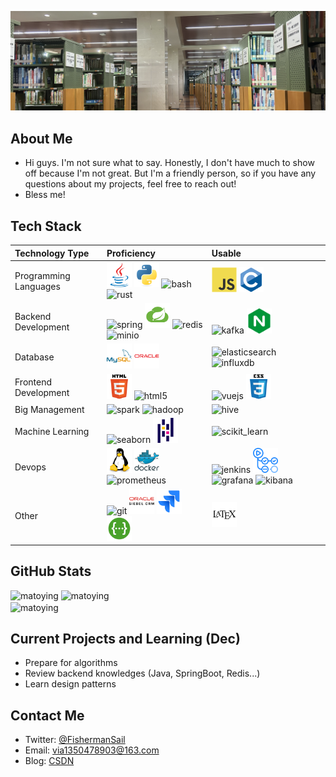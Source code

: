 ![The past](https://github.com/MatoYing/MatoYing/raw/main/images/banner.png)

## About Me

+ Hi guys. I'm not sure what to say. Honestly, I don't have much to show off because I'm not great. But I'm a friendly person, so if you have any questions about my projects, feel free to reach out!
+ Bless me!  

## Tech Stack

|Technology Type|Proficiency|Usable|
|:-|:-|:-|
|Programming Languages|<img src="https://raw.githubusercontent.com/devicons/devicon/master/icons/java/java-original.svg" alt="java" width="40" height="40"/> <img src="https://raw.githubusercontent.com/devicons/devicon/master/icons/python/python-original.svg" alt="python" width="40" height="40"/> <img src="https://www.vectorlogo.zone/logos/gnu_bash/gnu_bash-icon.svg" alt="bash" width="40" height="40"/> <img src="https://www.vectorlogo.zone/logos/rust-lang/rust-lang-icon.svg" alt="rust" width="40" height="40"/>|<img src="https://raw.githubusercontent.com/devicons/devicon/master/icons/javascript/javascript-original.svg" alt="javascript" width="40" height="40"/> <img src="https://raw.githubusercontent.com/devicons/devicon/master/icons/c/c-original.svg" alt="c" width="40" height="40"/>|
|Backend Development|<img src="https://www.vectorlogo.zone/logos/springio/springio-icon.svg" alt="spring" width="40" height="40"/> <img src="https://github.com/MatoYing/MatoYing/raw/main/images/springcloud.png" alt="springcloud" width="40" height="40"/> <img src="https://www.vectorlogo.zone/logos/redis/redis-icon.svg" alt="redis" width="40" height="40"/> <img src="https://upload.vectorlogo.zone/logos/minioio/images/a2855883-f991-4ac6-949c-45e3fe33bf47.svg" alt="minio" width="40" height="40"/>|<img src="https://www.vectorlogo.zone/logos/apache_kafka/apache_kafka-icon.svg" alt="kafka" width="40" height="40"/> <img src="https://raw.githubusercontent.com/devicons/devicon/master/icons/nginx/nginx-original.svg" alt="nginx" width="40" height="40"/>|
|Database|<img src="https://raw.githubusercontent.com/devicons/devicon/master/icons/mysql/mysql-original-wordmark.svg" alt="mysql" width="40" height="40"/> <img src="https://raw.githubusercontent.com/devicons/devicon/master/icons/oracle/oracle-original.svg" alt="oracle" width="40" height="40"/>|<img src="https://www.vectorlogo.zone/logos/elastic/elastic-icon.svg" alt="elasticsearch" width="40" height="40"/> <img src="https://www.vectorlogo.zone/logos/influxdata/influxdata-icon.svg" alt="influxdb" width="40" height="40"/>|
|Frontend Development|<img src="https://raw.githubusercontent.com/devicons/devicon/master/icons/html5/html5-original-wordmark.svg" alt="html5" width="40" height="40"/> <img src="https://upload.vectorlogo.zone/logos/getbootstrap/images/987f8f6c-263a-47b1-a85d-853cfca215d9.svg" alt="html5" width="40" height="40"/>|<img src="https://www.vectorlogo.zone/logos/vuejs/vuejs-icon.svg" alt="vuejs" width="40" height="40"/> <img src="https://raw.githubusercontent.com/devicons/devicon/master/icons/css3/css3-original-wordmark.svg" alt="css3" width="40" height="40"/>|
|Big Management|<img src="https://www.vectorlogo.zone/logos/apache_spark/apache_spark-ar21.svg" alt="spark" width="40" height="40"/> <img src="https://www.vectorlogo.zone/logos/apache_hadoop/apache_hadoop-icon.svg" alt="hadoop" width="40" height="40"/>|<img src="https://www.vectorlogo.zone/logos/apache_hive/apache_hive-icon.svg" alt="hive" width="40" height="40"/>|
|Machine Learning|<img src="https://seaborn.pydata.org/_images/logo-mark-lightbg.svg" alt="seaborn" width="40" height="40"/> <img src="https://raw.githubusercontent.com/devicons/devicon/2ae2a900d2f041da66e950e4d48052658d850630/icons/pandas/pandas-original.svg" alt="pandas" width="40" height="40"/>|<img src="https://upload.wikimedia.org/wikipedia/commons/0/05/Scikit_learn_logo_small.svg" alt="scikit_learn" width="40" height="40"/>|
|Devops|<img src="https://raw.githubusercontent.com/devicons/devicon/master/icons/linux/linux-original.svg" alt="linux" width="40" height="40"/> <img src="https://raw.githubusercontent.com/devicons/devicon/master/icons/docker/docker-original-wordmark.svg" alt="docker" width="40" height="40"/> <img src="https://www.vectorlogo.zone/logos/prometheusio/prometheusio-icon.svg" alt="prometheus" width="40" height="40"/>|<img src="https://www.vectorlogo.zone/logos/jenkins/jenkins-icon.svg" alt="jenkins" width="40" height="40"/> <img src="https://github.com/MatoYing/MatoYing/raw/main/images/github_actions.png" alt="Github_Actions" width="40" height="40"/> <img src="https://www.vectorlogo.zone/logos/grafana/grafana-icon.svg" alt="grafana" width="40" height="40"/> <img src="https://www.vectorlogo.zone/logos/elasticco_kibana/elasticco_kibana-icon.svg" alt="kibana" width="40" height="40"/>|
|Other|<img src="https://www.vectorlogo.zone/logos/git-scm/git-scm-icon.svg" alt="git" width="40" height="40"/> <img src="https://github.com/MatoYing/MatoYing/raw/main/images/siebel.png" alt="siebel" width="40" height="40"/> <img src="https://github.com/MatoYing/MatoYing/raw/main/images/jira.png" alt="jira" width="40" height="40"/> <img src="https://github.com/MatoYing/MatoYing/raw/main/images/swagger.png" alt="swagger" width="40" height="40"/>|<img src="https://github.com/MatoYing/MatoYing/raw/main/images/latex.png" alt="latex" width="40" height="40"/>|

## GitHub Stats

<div>
  <img height="195px" src="https://github-readme-stats.vercel.app/api?username=matoying&show_icons=true&locale=en" alt="matoying"/>
  <img height="195px" src="https://github-readme-stats.vercel.app/api/top-langs?username=matoying&show_icons=true&locale=en&layout=compact&hide=Jupyter%20Notebook,CSS" alt="matoying"/>
</div>
<div>
  <img align="center" src="https://github-readme-streak-stats.herokuapp.com?user=matoying&mode=weekly" alt="matoying" />
</div>

## Current Projects and Learning (Dec)
+ Prepare for algorithms
+ Review backend knowledges (Java, SpringBoot, Redis...)
+ Learn design patterns

## Contact Me
+ Twitter: [@FishermanSail](https://x.com/FishermanSail)
+ Email: via1350478903@163.com
+ Blog: [CSDN](https://blog.csdn.net/Fishermen_sail)
